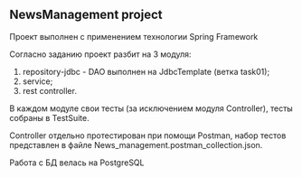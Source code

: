 <h2>NewsManagement project</h2>

Проект выполнен с применением технологии Spring Framework

Согласно заданию проект разбит на 3 модуля:
1. repository-jdbc - DAO выполнен на JdbcTemplate (ветка task01);
2. service;
3. rest controller.

В каждом модуле свои тесты (за исключением модуля Controller), тесты собраны в TestSuite. 

Controller отдельно протестирован при помощи Postman, набор тестов представлен в файле News_management.postman_collection.json.

Работа с БД велась на PostgreSQL

